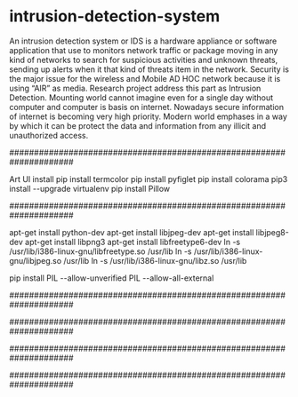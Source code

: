 # intrusion-detection-system
 An intrusion detection system or IDS is a hardware appliance or software application that use to monitors network traffic or package moving in any kind of networks to search for suspicious activities and unknown threats, sending up alerts when it that kind of threats item in the network. 	Security is the major issue for the wireless and Mobile AD HOC network because it is using “AIR” as media. Research project address this part as Intrusion Detection. Mounting world cannot imagine even for a single day without computer and computer is basis on internet. Nowadays secure information of internet is becoming very high priority. Modern world emphases in a way by which it can be protect the data and information from any illicit and unauthorized access.
 
 
 
 
#####################################################################




Art UI install 
pip install termcolor
pip install pyfiglet
pip install colorama
pip3 install --upgrade virtualenv
pip install Pillow



#####################################################################




apt-get install python-dev
apt-get install libjpeg-dev
apt-get install libjpeg8-dev
apt-get install libpng3
apt-get install libfreetype6-dev
ln -s /usr/lib/i386-linux-gnu/libfreetype.so /usr/lib
ln -s /usr/lib/i386-linux-gnu/libjpeg.so /usr/lib
ln -s /usr/lib/i386-linux-gnu/libz.so /usr/lib

pip install PIL  --allow-unverified PIL --allow-all-external

#####################################################################







#####################################################################










#####################################################################











#####################################################################




